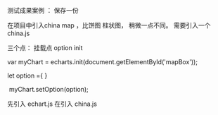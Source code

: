 测试成果案例 ： 保存一份



在项目中引入china map ，比饼图 柱状图， 稍微一点不同。 需要引入一个china.js  

三个点： 挂载点   option   init   

 var myChart = echarts.init(document.getElementById('mapBox'));

let option ={  }

​	myChart.setOption(option);

先引入 echart.js  在引入 china.js
